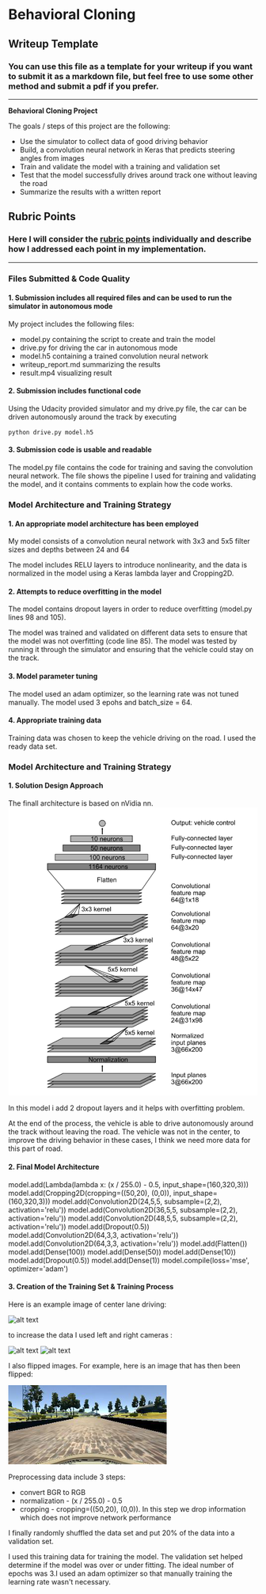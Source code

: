 # **Behavioral Cloning** 

## Writeup Template

### You can use this file as a template for your writeup if you want to submit it as a markdown file, but feel free to use some other method and submit a pdf if you prefer.

---

**Behavioral Cloning Project**

The goals / steps of this project are the following:
* Use the simulator to collect data of good driving behavior
* Build, a convolution neural network in Keras that predicts steering angles from images
* Train and validate the model with a training and validation set
* Test that the model successfully drives around track one without leaving the road
* Summarize the results with a written report


[//]: # (Image References)

[image1]: ./examples/nVidia_model.png "nVidia_model"
[image2]: ./examples/cinter.png "Center Image"
[image3]: ./examples/left.png "Left Image"
[image4]: ./examples/right.png "Right Image"
[image5]: ./examples/flip.png "Flip Image"

## Rubric Points
### Here I will consider the [rubric points](https://review.udacity.com/#!/rubrics/432/view) individually and describe how I addressed each point in my implementation.  

---
### Files Submitted & Code Quality

#### 1. Submission includes all required files and can be used to run the simulator in autonomous mode

My project includes the following files:
* model.py containing the script to create and train the model
* drive.py for driving the car in autonomous mode
* model.h5 containing a trained convolution neural network 
* writeup_report.md  summarizing the results
* result.mp4 visualizing result

#### 2. Submission includes functional code
Using the Udacity provided simulator and my drive.py file, the car can be driven autonomously around the track by executing 
```
python drive.py model.h5
```

#### 3. Submission code is usable and readable

The model.py file contains the code for training and saving the convolution neural network. The file shows the pipeline I used for training and validating the model, and it contains comments to explain how the code works.

### Model Architecture and Training Strategy

#### 1. An appropriate model architecture has been employed

My model consists of a convolution neural network with 3x3 and 5x5 filter sizes and depths between 24 and 64

The model includes RELU layers to introduce nonlinearity, and the data is normalized in the model using a Keras lambda layer and Cropping2D. 

#### 2. Attempts to reduce overfitting in the model

The model contains dropout layers in order to reduce overfitting (model.py lines 98 and 105). 

The model was trained and validated on different data sets to ensure that the model was not overfitting (code line 85). The model was tested by running it through the simulator and ensuring that the vehicle could stay on the track.

#### 3. Model parameter tuning

The model used an adam optimizer, so the learning rate was not tuned manually. The model used 3 epohs and batch_size = 64.

#### 4. Appropriate training data

Training data was chosen to keep the vehicle driving on the road. I used the ready data set. 

### Model Architecture and Training Strategy

#### 1. Solution Design Approach

The finall architecture is based on nVidia nn.
![alt text][image1]

In this model i add 2 dropout layers and it helps with overfitting problem.

At the end of the process, the vehicle is able to drive autonomously around the track without leaving the road. 
The vehicle was not in the center, to improve the driving behavior in these cases, I think we need more data for this part of road.

#### 2. Final Model Architecture

model.add(Lambda(lambda x: (x / 255.0) - 0.5, input_shape=(160,320,3)))
model.add(Cropping2D(cropping=((50,20), (0,0)), input_shape=(160,320,3)))
model.add(Convolution2D(24,5,5, subsample=(2,2), activation='relu'))
model.add(Convolution2D(36,5,5, subsample=(2,2), activation='relu'))
model.add(Convolution2D(48,5,5, subsample=(2,2), activation='relu'))
model.add(Dropout(0.5))
model.add(Convolution2D(64,3,3, activation='relu'))
model.add(Convolution2D(64,3,3, activation='relu'))
model.add(Flatten())
model.add(Dense(100))
model.add(Dense(50))
model.add(Dense(10))
model.add(Dropout(0.5))
model.add(Dense(1))
model.compile(loss='mse', optimizer='adam')


#### 3. Creation of the Training Set & Training Process

Here is an example image of center lane driving:

![alt text][image2]

to increase the data I used left and right cameras :

![alt text][image3]
![alt text][image4]

I also flipped images. For example, here is an image that has then been flipped:

![alt text][image5]

Preprocessing data include 3 steps:
* convert BGR to RGB
* normalization - (x / 255.0) - 0.5
* cropping - cropping=((50,20), (0,0)). In this step we drop information which does not improve network performance

I finally randomly shuffled the data set and put 20% of the data into a validation set. 

I used this training data for training the model. The validation set helped determine if the model was over or under fitting. The ideal number of epochs was 3.I used an adam optimizer so that manually training the learning rate wasn't necessary.
